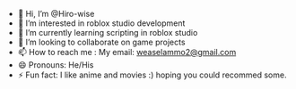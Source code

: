 - 👋 Hi, I’m @Hiro-wise
- 👀 I’m interested in roblox studio development
- 🌱 I’m currently learning scripting in roblox studio
- 💞️ I’m looking to collaborate on game projects
- 📫 How to reach me : My email: weaselammo2@gmail.com
- 😄 Pronouns: He/His
- ⚡ Fun fact: I like anime and movies :) hoping you could recommed some.

<!---
Hiro-wise/Hiro-wise is a ✨ special ✨ repository because its `README.md` (this file) appears on your GitHub profile.
You can click the Preview link to take a look at your changes.
--->
